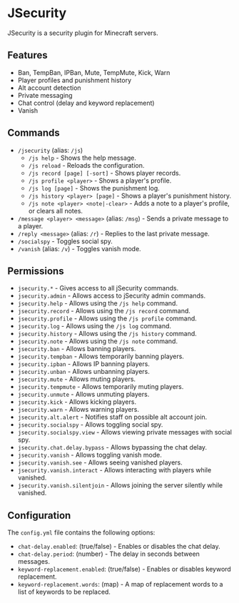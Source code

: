 # JSecurity

JSecurity is a security plugin for Minecraft servers.

## Features

- Ban, TempBan, IPBan, Mute, TempMute, Kick, Warn
- Player profiles and punishment history
- Alt account detection
- Private messaging
- Chat control (delay and keyword replacement)
- Vanish

## Commands

- `/jsecurity` (alias: `/js`)
  - `/js help` - Shows the help message.
  - `/js reload` - Reloads the configuration.
  - `/js record [page] [-sort]` - Shows player records.
  - `/js profile <player>` - Shows a player's profile.
  - `/js log [page]` - Shows the punishment log.
  - `/js history <player> [page]` - Shows a player's punishment history.
  - `/js note <player> <note|-clear>` - Adds a note to a player's profile, or clears all notes.
- `/message <player> <message>` (alias: `/msg`) - Sends a private message to a player.
- `/reply <message>` (alias: `/r`) - Replies to the last private message.
- `/socialspy` - Toggles social spy.
- `/vanish` (alias: `/v`) - Toggles vanish mode.

## Permissions

- `jsecurity.*` - Gives access to all jSecurity commands.
- `jsecurity.admin` - Allows access to jSecurity admin commands.
- `jsecurity.help` - Allows using the `/js help` command.
- `jsecurity.record` - Allows using the `/js record` command.
- `jsecurity.profile` - Allows using the `/js profile` command.
- `jsecurity.log` - Allows using the `/js log` command.
- `jsecurity.history` - Allows using the `/js history` command.
- `jsecurity.note` - Allows using the `/js note` command.
- `jsecurity.ban` - Allows banning players.
- `jsecurity.tempban` - Allows temporarily banning players.
- `jsecurity.ipban` - Allows IP banning players.
- `jsecurity.unban` - Allows unbanning players.
- `jsecurity.mute` - Allows muting players.
- `jsecurity.tempmute` - Allows temporarily muting players.
- `jsecurity.unmute` - Allows unmuting players.
- `jsecurity.kick` - Allows kicking players.
- `jsecurity.warn` - Allows warning players.
- `jsecurity.alt.alert` - Notifies staff on possible alt account join.
- `jsecurity.socialspy` - Allows toggling social spy.
- `jsecurity.socialspy.view` - Allows viewing private messages with social spy.
- `jsecurity.chat.delay.bypass` - Allows bypassing the chat delay.
- `jsecurity.vanish` - Allows toggling vanish mode.
- `jsecurity.vanish.see` - Allows seeing vanished players.
- `jsecurity.vanish.interact` - Allows interacting with players while vanished.
- `jsecurity.vanish.silentjoin` - Allows joining the server silently while vanished.

## Configuration

The `config.yml` file contains the following options:

- `chat-delay.enabled`: (true/false) - Enables or disables the chat delay.
- `chat-delay.period`: (number) - The delay in seconds between messages.
- `keyword-replacement.enabled`: (true/false) - Enables or disables keyword replacement.
- `keyword-replacement.words`: (map) - A map of replacement words to a list of keywords to be replaced.